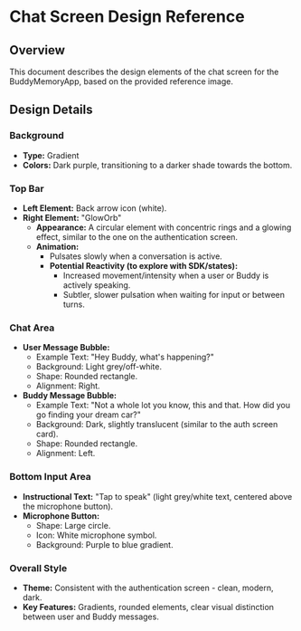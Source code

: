 # Chat Screen Design Reference

## Overview
This document describes the design elements of the chat screen for the BuddyMemoryApp, based on the provided reference image.

## Design Details

### Background
*   **Type:** Gradient
*   **Colors:** Dark purple, transitioning to a darker shade towards the bottom.

### Top Bar
*   **Left Element:** Back arrow icon (white).
*   **Right Element:** "GlowOrb"
    *   **Appearance:** A circular element with concentric rings and a glowing effect, similar to the one on the authentication screen.
    *   **Animation:**
        *   Pulsates slowly when a conversation is active.
        *   **Potential Reactivity (to explore with SDK/states):**
            *   Increased movement/intensity when a user or Buddy is actively speaking.
            *   Subtler, slower pulsation when waiting for input or between turns.

### Chat Area
*   **User Message Bubble:**
    *   Example Text: "Hey Buddy, what's happening?"
    *   Background: Light grey/off-white.
    *   Shape: Rounded rectangle.
    *   Alignment: Right.
*   **Buddy Message Bubble:**
    *   Example Text: "Not a whole lot you know, this and that. How did you go finding your dream car?"
    *   Background: Dark, slightly translucent (similar to the auth screen card).
    *   Shape: Rounded rectangle.
    *   Alignment: Left.

### Bottom Input Area
*   **Instructional Text:** "Tap to speak" (light grey/white text, centered above the microphone button).
*   **Microphone Button:**
    *   Shape: Large circle.
    *   Icon: White microphone symbol.
    *   Background: Purple to blue gradient.

### Overall Style
*   **Theme:** Consistent with the authentication screen - clean, modern, dark.
*   **Key Features:** Gradients, rounded elements, clear visual distinction between user and Buddy messages.